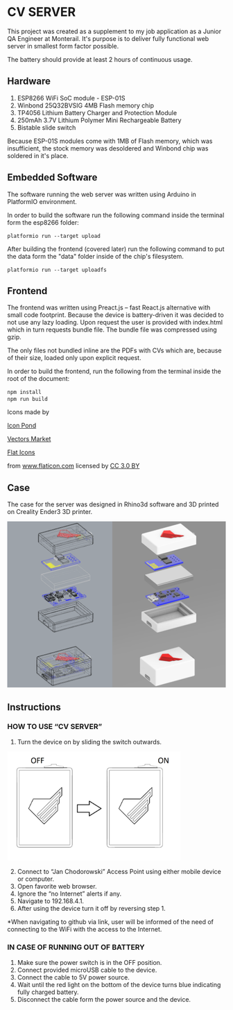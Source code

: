 # CV SERVER

This project was created as a supplement to my job application as a Junior QA Engineer at Monterail.
It's purpose is to deliver fully functional web server in smallest form factor possible.

The battery should provide at least 2 hours of continuous usage.

## Hardware
1. ESP8266 WiFi SoC module - ESP-01S
2. Winbond 25Q32BVSIG 4MB Flash memory chip
3. TP4056 Lithium Battery Charger and Protection Module
4. 250mAh 3.7V Lithium Polymer Mini Rechargeable Battery
5. Bistable slide switch

Because ESP-01S modules come with 1MB of Flash memory, which was insufficient, the stock memory was desoldered and Winbond chip was soldered in it's place.

## Embedded Software
The software running the web server was written using Arduino in PlatformIO environment.

In order to build the software run the following command inside the terminal form the esp8266 folder:
```
platformio run --target upload
```
After building the frontend (covered later) run the following command to put the data form the "data" folder inside of the chip's filesystem.
```
platformio run --target uploadfs
```

## Frontend
The frontend was written using Preact.js – fast React.js alternative with small code footprint.
Because the device is battery-driven it was decided to not use any lazy loading. Upon request the user is provided with index.html which in turn requests bundle file. The bundle file was compressed using gzip.

The only files not bundled inline are the PDFs with CVs which are, because of their size, loaded only upon explicit request.

In order to build the frontend, run the following from the terminal inside the root of the document:
```
npm install
npm run build
```



<div>Icons made by 
  
  <a href="https://www.flaticon.com/authors/popcorns-arts" title="Icon Pond"> Icon Pond </a>
  
  <a href="https://www.flaticon.com/authors/vectors-market" title="Vectors Market"> Vectors Market </a>
  
  <a href="https://www.flaticon.com/authors/flat-icons" title="Flat Icons"> Flat Icons </a>
  
 from <a href="https://www.flaticon.com/" title="Flaticon">www.flaticon.com</a> licensed by <a href="http://creativecommons.org/licenses/by/3.0/" title="Creative Commons BY 3.0" target="_blank"> CC 3.0 BY</a></div>





## Case
The case for the server was designed in Rhino3d software and 3D printed on Creality Ender3 3D printer.

<img src="documentation/assembly.png" alt="Assembly" width="600"/>

## Instructions

### HOW TO USE “CV SERVER”
1.  Turn the device on by sliding the switch outwards.

<img src="documentation/instructions.png" alt="Instructions" width="400"/>

2.  Connect to “Jan Chodorowski” Access Point using either mobile device or computer.
3.  Open favorite web browser.
4.  Ignore the “no Internet” alerts if any.
5.  Navigate to 192.168.4.1.
6.  After using the device turn it off by reversing step 1.

*When navigating to github via link, user will be informed of the need of connecting to the WiFi with the access to the Internet.


### IN CASE OF RUNNING OUT OF BATTERY

1.  Make sure the power switch is in the OFF position.
2.  Connect provided microUSB cable to the device.
3.  Connect the cable to 5V power source.
4.  Wait until the red light on the bottom of the device turns blue indicating fully charged battery.
5.  Disconnect the cable form the power source and the device.


